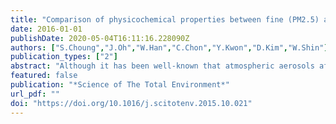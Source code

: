 ```yaml
---
title: "Comparison of physicochemical properties between fine (PM2.5) and coarse airborne particles at cold season in Korea"
date: 2016-01-01
publishDate: 2020-05-04T16:11:16.228090Z
authors: ["S.Choung","J.Oh","W.Han","C.Chon","Y.Kwon","D.Kim","W.Shin"]
publication_types: ["2"]
abstract: "Although it has been well-known that atmospheric aerosols affect negatively the local air quality, human health, and climate changes, the chemical and physical properties of atmospheric aerosols are not fully understood yet. This study experimentally measured the physiochemical characteristics of fine and coarse aerosol particles at the suburban area to evaluate relative contribution to environmental pollution in consecutive seasons of autumn and winter, 2014–2015, using XRD, SEM–EDX, XNI, ICP-MS, and TOF-SIMS. For these experimental works, the fine and coarse aerosols were collected by the high volume air sampler for 7 days each season. The fine particles contain approximately 10 μg m− 3 of carbonaceous aerosols consisting of 90% organic and 10% elemental carbon. The spherical-shape carbonaceous particles were observed for the coarse samples as well. Interestingly, the coarse particles in winter showed the increased frequency of carbon-rich particles with high contents of heavy metals. These results suggest that, for the cold season, the coarse particles could contribute relatively more to the conveyance of toxic contaminants compared to the fine particles in the study area. However, the fine particles showed acidic properties so that their deposition to surface may cause facilitate the increase of mobility for toxic heavy metals in soil and groundwater environments. The fine and coarse particulate matters, therefore, should be monitored separately with temporal variation to evaluate the impact of atmospheric aerosols to environmental pollution and human health."
featured: false
publication: "*Science of The Total Environment*"
url_pdf: ""
doi: "https://doi.org/10.1016/j.scitotenv.2015.10.021"
---
```

